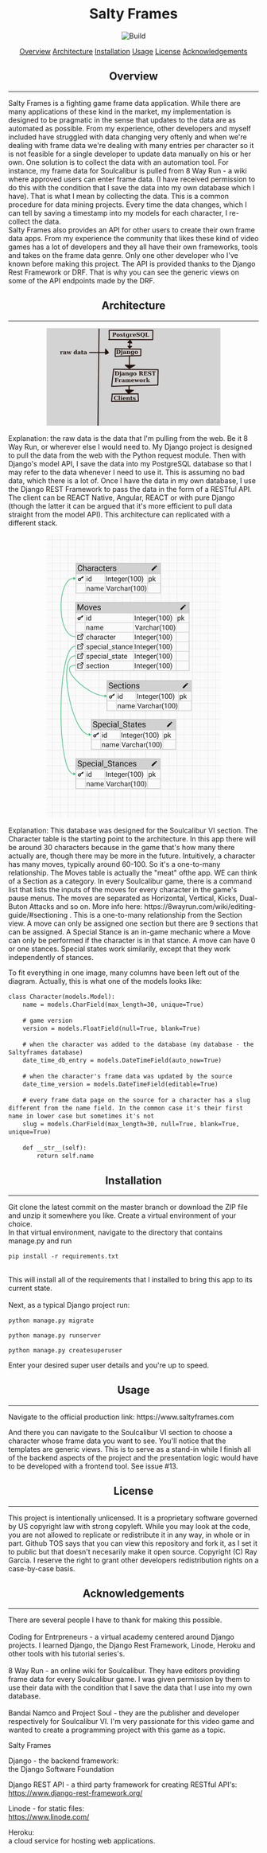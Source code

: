 <h1 align="center">Salty Frames</h1>
<p align="center">
    <img src="https://img.shields.io/github/issues/RayGar7/SaltyFramesAPI" alt="Build">
</p>
<p align="center">
    <a href="#overview">Overview</a>
    <a href="#architecture">Architecture</a>
    <a href="#installation">Installation</a>
    <a href="#usage">Usage</a>
    <a href="#license">License</a>
    <a href="#acknowledgements">Acknowledgements</a>
</p>

<h2 align="center">Overview</h2>
<hr>
<p>Salty Frames is a fighting game frame data application. While there are many applications of these kind in the market, my implementation is designed to be pragmatic in the sense that updates to the data are as automated as possible. From my experience, other developers and myself included have struggled with data changing very oftenly and when we're dealing with frame data we're dealing with many entries per character so it is not feasible for a single developer to update data manually on his or her own. One solution is to collect the data with an automation tool. For instance, my frame data for Soulcalibur is pulled from 8 Way Run - a wiki where approved users can enter frame data. (I have received permission to do this with the condition that I save the data into my own database which I have). That is what I mean by collecting the data. This is a common procedure for data mining projects. Every time the data changes, which I can tell by saving a timestamp into my models for each character, I re-collect the data. <br> Salty Frames also provides an API for other users to create their own frame data apps. From my experience the community that likes these kind of video games has a lot of developers and they all have their own frameworks, tools and takes on the frame data genre. Only one other developer who I've known before making this project. The API is provided thanks to the Django Rest Framework or DRF. That is why you can see the generic views on some of the API endpoints made by the DRF.
</p>

<h2 align="center">Architecture</h2>
<hr>
<p align="center">
<img src="architecture-diagram.jpg" width="350" title="hover text">
</p>
<p>Explanation: the raw data is the data that I'm pulling from the web. Be it 8 Way Run, or wherever else I would need to. My Django project is designed to pull the data from the web with the Python request module. Then with Django's model API, I save the data into my PostgreSQL database so that I may refer to the data whenever I need to use it. This is assuming no bad data, which there is a lot of. Once I have the data in my own database, I use the Django REST Framework to pass the data in the form of a RESTful API. The client can be REACT Native, Angular, REACT or with pure Django (though the latter it can be argued that it's more efficient to pull data straight from the model API). This architecture can replicated with a different stack.</p>
<p align="center">
<img src="db_design.png" width="350" title="hover text">
</p>
<p>Explanation: This database was designed for the Soulcalibur VI section. The Character table is the starting point to the architecture. In this app there will be around 30 characters because in the game that's how many there actually are, though there may be more in the future. Intuitively, a character has many moves, typically around 60-100. So it's a one-to-many relationship. The Moves table is actually the "meat" ofthe app. WE can think of a Section as a category. In every Soulcalibur game, there is a command list that lists the inputs of the moves for every character in the game's pause menus. The moves are separated as Horizontal, Vertical, Kicks, Dual-Buton Attacks and so on. More info here: https://8wayrun.com/wiki/editing-guide/#sectioning . This is a one-to-many relationship from the Section view. A move can only be assigned one section but there are 9 sections that can be assigned. A Special Stance is an in-game mechanic where a Move can only be performed if the character is in that stance. A move can have 0 or one stances. Special states work similarily, except that they work independently of stances.

To fit everything in one image, many columns have been left out of the diagram. Actually, this is what one of the models looks like:

```
class Character(models.Model):
    name = models.CharField(max_length=30, unique=True)

    # game version
    version = models.FloatField(null=True, blank=True)

    # when the character was added to the database (my database - the Saltyframes database)
    date_time_db_entry = models.DateTimeField(auto_now=True)

    # when the character's frame data was updated by the source
    date_time_version = models.DateTimeField(editable=True)

    # every frame data page on the source for a character has a slug different from the name field. In the common case it's their first name in lower case but sometimes it's not
    slug = models.CharField(max_length=30, null=True, blank=True, unique=True)

    def __str__(self):
        return self.name
```
</p>

<h2 align="center">Installation</h2>
<hr>
Git clone the latest commit on the master branch or download the ZIP file and unzip it somewhere you like. Create a virtual environment of your choice. <br>In that virtual environment, navigate to the directory that contains manage.py and run

```
pip install -r requirements.txt
```

<br>This will install all of the requirements that I installed to bring this app to its current state. <br><br>Next, as a typical Django project run:

```
python manage.py migrate
```

```
python manage.py runserver
```

```
python manage.py createsuperuser
```

Enter your desired super user details and you're up to speed.

<h2 align="center">Usage</h2>
<hr>
Navigate to the official production link:
https://www.saltyframes.com

And there you can navigate to the Soulcalibur VI section to choose a character whose frame data you want to see. You'll notice that the templates are generic views. This is to serve as a stand-in while I finish all of the backend aspects of the project and the presentation logic would have to be developed with a frontend tool. See issue #13.


<h2 align="center">License</h2>
<hr>
<p>
This project is intentionally unlicensed. It is a proprietary software governed by US copyright law with strong copyleft. While you may look at the code, you are not allowed to replicate or redistribute it in any way, in whole or in part. Github TOS says that you can view this repository and fork it, as I set it to public but that doesn't necesarily make it open source. Copyright (C) Ray Garcia. I reserve the right to grant other developers redistribution rights on a case-by-case basis.
</p>

<h2 align="center">Acknowledgements</h2>
<hr>
<p>There are several people I have to thank for making this possible.<br><br>Coding for Entrpreneurs - a virtual academy centered around Django projects. I learned Django, the Django Rest Framework, Linode, Heroku and other tools with his tutorial series's.<br><br>8 Way Run - an online wiki for Soulcalibur. They have editors providing frame data for every Soulcalibur game. I was given permission by them to use their data with the condition that I save the data that I use into my own database. <br><br>Bandai Namco and Project Soul - they are the publisher and developer respectively for Soulcalibur VI. I'm very passionate for this video game and wanted to create a programming project with this game as a topic.</p>

Salty Frames


Django - the backend framework:<br>
the Django Software Foundation


Django REST API - a third party framework for creating RESTful API's:<br>
https://www.django-rest-framework.org/


Linode - for static files:<br>
https://www.linode.com/

Heroku:<br>
a cloud service for hosting web applications. 
